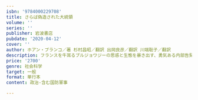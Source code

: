 ```yaml
---
isbn: '9784000229708'
title: さらば偽造された大統領
volume: ''
series: ''
publisher: 岩波書店
pubdate: '2020-04-12'
cover: ''
author: ホアン・ブランコ／著 杉村昌昭／翻訳 出岡良彦／翻訳 川端聡子／翻訳
description: フランスを牛耳るブルジョワジーの思惑と生態を暴き出す、勇気ある内部告発。発売半年で10万部を達成！
price: '2700'
genre: 社会科学
target: 一般
format: 単行本
content: 政治-含む国防軍事

---
```

